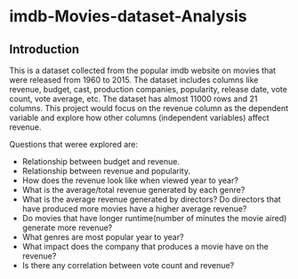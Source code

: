 # imdb-Movies-dataset-Analysis

## Introduction
This is a dataset collected from the popular imdb website on movies that were released from 1960 to 2015. The dataset includes columns like revenue, budget, cast, production companies, popularity, release date, vote count, vote average, etc. The dataset has almost 11000 rows and 21 columns. This project would focus on the revenue column as the dependent variable and explore how other columns (independent variables) affect revenue.

Questions that weree explored are:
* Relationship between budget and revenue.
* Relationship between revenue and popularity.
* How does the revenue look like when viewed year to year?
* What is the average/total revenue generated by each genre?
* What is the average revenue generated by directors? Do directors that have produced more movies have a higher average revenue?
* Do movies that have longer runtime(number of minutes the movie aired) generate more revenue?
* What genres are most popular year to year?
* What impact does the company that produces a movie have on the revenue?
* Is there any correlation between vote count and revenue?

